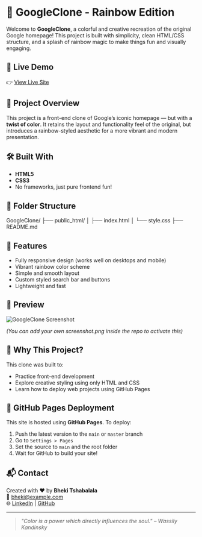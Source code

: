 # 🌈 GoogleClone - Rainbow Edition

Welcome to **GoogleClone**, a colorful and creative recreation of the original Google homepage! This project is built with simplicity, clean HTML/CSS structure, and a splash of rainbow magic to make things fun and visually engaging.

## 🚀 Live Demo

👉 [View Live Site](https://bhekitshabalala.github.io/GoogleClone)

## 🎯 Project Overview

This project is a front-end clone of Google’s iconic homepage — but with a **twist of color**. It retains the layout and functionality feel of the original, but introduces a rainbow-styled aesthetic for a more vibrant and modern presentation.

## 🛠️ Built With

- **HTML5**
- **CSS3**
- No frameworks, just pure frontend fun!

## 📁 Folder Structure

GoogleClone/
├── public_html/
│ ├── index.html
│ └── style.css
├── README.md

## 🎨 Features

- Fully responsive design (works well on desktops and mobile)
- Vibrant rainbow color scheme
- Simple and smooth layout
- Custom styled search bar and buttons
- Lightweight and fast

## 📸 Preview

![GoogleClone Screenshot](https://raw.githubusercontent.com/bhekitshabalala/GoogleClone/main/screenshot.png)

*(You can add your own screenshot.png inside the repo to activate this)*

## 🧠 Why This Project?

This clone was built to:

- Practice front-end development
- Explore creative styling using only HTML and CSS
- Learn how to deploy web projects using GitHub Pages

## 🐙 GitHub Pages Deployment

This site is hosted using **GitHub Pages**. To deploy:

1. Push the latest version to the `main` or `master` branch
2. Go to `Settings > Pages`
3. Set the source to `main` and the root folder
4. Wait for GitHub to build your site!

## 📬 Contact

Created with ❤️ by **Bheki Tshabalala**  
📧 bheki@example.com  
🌐 [LinkedIn](#) | [GitHub](https://github.com/bhekitshabalala)

---

> _"Color is a power which directly influences the soul." – Wassily Kandinsky_


